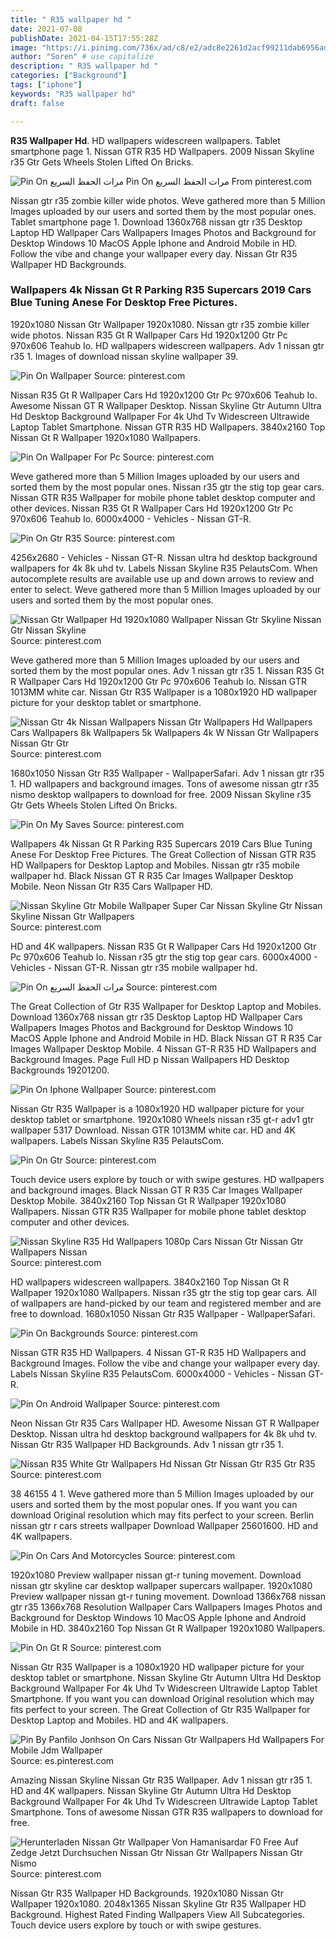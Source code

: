 ```yaml
---
title: " R35 wallpaper hd "
date: 2021-07-08
publishDate: 2021-04-15T17:55:28Z
image: "https://i.pinimg.com/736x/ad/c8/e2/adc8e2261d2acf99211dab6956adf7ab.jpg"
author: "Soren" # use capitalize
description: " R35 wallpaper hd "
categories: ["Background"]
tags: ["iphone"]
keywords: "R35 wallpaper hd"
draft: false

---
```



**R35 Wallpaper Hd**. HD wallpapers widescreen wallpapers. Tablet smartphone page 1. Nissan GTR R35 HD Wallpapers. 2009 Nissan Skyline r35 Gtr Gets Wheels Stolen Lifted On Bricks.

![Pin On مرات الحفظ السريع](https://i.pinimg.com/originals/a9/c6/c2/a9c6c2aae44a89e905bf73e1425360dc.jpg "Pin On مرات الحفظ السريع")
Pin On مرات الحفظ السريع From pinterest.com


Nissan gtr r35 zombie killer wide photos. Weve gathered more than 5 Million Images uploaded by our users and sorted them by the most popular ones. Tablet smartphone page 1. Download 1360x768 nissan gtr r35 Desktop Laptop HD Wallpaper Cars Wallpapers Images Photos and Background for Desktop Windows 10 MacOS Apple Iphone and Android Mobile in HD. Follow the vibe and change your wallpaper every day. Nissan Gtr R35 Wallpaper HD Backgrounds.

### Wallpapers 4k Nissan Gt R Parking R35 Supercars 2019 Cars Blue Tuning Anese For Desktop Free Pictures.

1920x1080 Nissan Gtr Wallpaper 1920x1080. Nissan gtr r35 zombie killer wide photos. Nissan R35 Gt R Wallpaper Cars Hd 1920x1200 Gtr Pc 970x606 Teahub Io. HD wallpapers widescreen wallpapers. Adv 1 nissan gtr r35 1. Images of download nissan skyline wallpaper 39.


![Pin On Wallpaper](https://i.pinimg.com/originals/32/7b/22/327b22e70c14304620daad21d62c86ce.jpg "Pin On Wallpaper")
Source: pinterest.com

Nissan R35 Gt R Wallpaper Cars Hd 1920x1200 Gtr Pc 970x606 Teahub Io. Awesome Nissan GT R Wallpaper Desktop. Nissan Skyline Gtr Autumn Ultra Hd Desktop Background Wallpaper For 4k Uhd Tv Widescreen Ultrawide Laptop Tablet Smartphone. Nissan GTR R35 HD Wallpapers. 3840x2160 Top Nissan Gt R Wallpaper 1920x1080 Wallpapers.

![Pin On Wallpaper For Pc](https://i.pinimg.com/originals/e2/cc/cb/e2cccbd1cc9b1e04b54c557f733ec0d1.jpg "Pin On Wallpaper For Pc")
Source: pinterest.com

Weve gathered more than 5 Million Images uploaded by our users and sorted them by the most popular ones. Nissan r35 gtr the stig top gear cars. Nissan GTR R35 Wallpaper for mobile phone tablet desktop computer and other devices. Nissan R35 Gt R Wallpaper Cars Hd 1920x1200 Gtr Pc 970x606 Teahub Io. 6000x4000 - Vehicles - Nissan GT-R.

![Pin On Gtr R35](https://i.pinimg.com/originals/96/3d/c8/963dc8c59447b85c90741af428b66cae.jpg "Pin On Gtr R35")
Source: pinterest.com

4256x2680 - Vehicles - Nissan GT-R. Nissan ultra hd desktop background wallpapers for 4k 8k uhd tv. Labels Nissan Skyline R35 PelautsCom. When autocomplete results are available use up and down arrows to review and enter to select. Weve gathered more than 5 Million Images uploaded by our users and sorted them by the most popular ones.

![Nissan Gtr Wallpaper Hd 1920x1080 Wallpaper Nissan Gtr Skyline Nissan Gtr Nissan Skyline](https://i.pinimg.com/originals/6c/03/4b/6c034b68df0ce9ab3f0011d078220ec9.jpg "Nissan Gtr Wallpaper Hd 1920x1080 Wallpaper Nissan Gtr Skyline Nissan Gtr Nissan Skyline")
Source: pinterest.com

Weve gathered more than 5 Million Images uploaded by our users and sorted them by the most popular ones. Adv 1 nissan gtr r35 1. Nissan R35 Gt R Wallpaper Cars Hd 1920x1200 Gtr Pc 970x606 Teahub Io. Nissan GTR 1013MM white car. Nissan Gtr R35 Wallpaper is a 1080x1920 HD wallpaper picture for your desktop tablet or smartphone.

![Nissan Gtr 4k Nissan Wallpapers Nissan Gtr Wallpapers Hd Wallpapers Cars Wallpapers 8k Wallpapers 5k Wallpapers 4k W Nissan Gtr Wallpapers Nissan Gtr Gtr](https://i.pinimg.com/originals/a4/0f/78/a40f7848d1cc1e839f3940873a4b1788.jpg "Nissan Gtr 4k Nissan Wallpapers Nissan Gtr Wallpapers Hd Wallpapers Cars Wallpapers 8k Wallpapers 5k Wallpapers 4k W Nissan Gtr Wallpapers Nissan Gtr Gtr")
Source: pinterest.com

1680x1050 Nissan Gtr R35 Wallpaper - WallpaperSafari. Adv 1 nissan gtr r35 1. HD wallpapers and background images. Tons of awesome nissan gtr r35 nismo desktop wallpapers to download for free. 2009 Nissan Skyline r35 Gtr Gets Wheels Stolen Lifted On Bricks.

![Pin On My Saves](https://i.pinimg.com/originals/9e/d9/0f/9ed90fe31fa3245289b2d4a997f348a4.jpg "Pin On My Saves")
Source: pinterest.com

Wallpapers 4k Nissan Gt R Parking R35 Supercars 2019 Cars Blue Tuning Anese For Desktop Free Pictures. The Great Collection of Nissan GTR R35 HD Wallpapers for Desktop Laptop and Mobiles. Nissan gtr r35 mobile wallpaper hd. Black Nissan GT R R35 Car Images Wallpaper Desktop Mobile. Neon Nissan Gtr R35 Cars Wallpaper HD.

![Nissan Skyline Gtr Mobile Wallpaper Super Car Nissan Skyline Gtr Nissan Skyline Nissan Gtr Wallpapers](https://i.pinimg.com/originals/74/f3/55/74f355c7472c874fa161663dbaebc694.jpg "Nissan Skyline Gtr Mobile Wallpaper Super Car Nissan Skyline Gtr Nissan Skyline Nissan Gtr Wallpapers")
Source: pinterest.com

HD and 4K wallpapers. Nissan R35 Gt R Wallpaper Cars Hd 1920x1200 Gtr Pc 970x606 Teahub Io. Nissan r35 gtr the stig top gear cars. 6000x4000 - Vehicles - Nissan GT-R. Nissan gtr r35 mobile wallpaper hd.

![Pin On مرات الحفظ السريع](https://i.pinimg.com/originals/a9/c6/c2/a9c6c2aae44a89e905bf73e1425360dc.jpg "Pin On مرات الحفظ السريع")
Source: pinterest.com

The Great Collection of Gtr R35 Wallpaper for Desktop Laptop and Mobiles. Download 1360x768 nissan gtr r35 Desktop Laptop HD Wallpaper Cars Wallpapers Images Photos and Background for Desktop Windows 10 MacOS Apple Iphone and Android Mobile in HD. Black Nissan GT R R35 Car Images Wallpaper Desktop Mobile. 4 Nissan GT-R R35 HD Wallpapers and Background Images. Page Full HD p Nissan Wallpapers HD Desktop Backgrounds 19201200.

![Pin On Iphone Wallpaper](https://i.pinimg.com/originals/0d/65/99/0d65995a6c72dd76f690c46c1628eacf.jpg "Pin On Iphone Wallpaper")
Source: pinterest.com

Nissan Gtr R35 Wallpaper is a 1080x1920 HD wallpaper picture for your desktop tablet or smartphone. 1920x1080 Wheels nissan r35 gt-r adv1 gtr wallpaper 5317 Download. Nissan GTR 1013MM white car. HD and 4K wallpapers. Labels Nissan Skyline R35 PelautsCom.

![Pin On Gtr](https://i.pinimg.com/originals/1c/e4/07/1ce407d7b8a2618fef71c7c902b06360.jpg "Pin On Gtr")
Source: pinterest.com

Touch device users explore by touch or with swipe gestures. HD wallpapers and background images. Black Nissan GT R R35 Car Images Wallpaper Desktop Mobile. 3840x2160 Top Nissan Gt R Wallpaper 1920x1080 Wallpapers. Nissan GTR R35 Wallpaper for mobile phone tablet desktop computer and other devices.

![Nissan Skyline R35 Hd Wallpapers 1080p Cars Nissan Gtr Nissan Gtr Wallpapers Nissan](https://i.pinimg.com/originals/ef/9d/73/ef9d73a94636d05aae56743d59a865df.jpg "Nissan Skyline R35 Hd Wallpapers 1080p Cars Nissan Gtr Nissan Gtr Wallpapers Nissan")
Source: pinterest.com

HD wallpapers widescreen wallpapers. 3840x2160 Top Nissan Gt R Wallpaper 1920x1080 Wallpapers. Nissan r35 gtr the stig top gear cars. All of wallpapers are hand-picked by our team and registered member and are free to download. 1680x1050 Nissan Gtr R35 Wallpaper - WallpaperSafari.

![Pin On Backgrounds](https://i.pinimg.com/736x/92/00/33/9200330916fa3d2bf976a7c075425a9e.jpg "Pin On Backgrounds")
Source: pinterest.com

Nissan GTR R35 HD Wallpapers. 4 Nissan GT-R R35 HD Wallpapers and Background Images. Follow the vibe and change your wallpaper every day. Labels Nissan Skyline R35 PelautsCom. 6000x4000 - Vehicles - Nissan GT-R.

![Pin On Android Wallpaper](https://i.pinimg.com/originals/e2/16/0b/e2160b6ccb5e62ce1e95aec0e90145fc.jpg "Pin On Android Wallpaper")
Source: pinterest.com

Neon Nissan Gtr R35 Cars Wallpaper HD. Awesome Nissan GT R Wallpaper Desktop. Nissan ultra hd desktop background wallpapers for 4k 8k uhd tv. Nissan Gtr R35 Wallpaper HD Backgrounds. Adv 1 nissan gtr r35 1.

![Nissan R35 White Gtr Wallpapers Hd Nissan Gtr Nissan Gtr R35 Gtr R35](https://i.pinimg.com/originals/aa/8d/4d/aa8d4d6be2d63f312b03bf3e9476fce6.jpg "Nissan R35 White Gtr Wallpapers Hd Nissan Gtr Nissan Gtr R35 Gtr R35")
Source: pinterest.com

38 46155 4 1. Weve gathered more than 5 Million Images uploaded by our users and sorted them by the most popular ones. If you want you can download Original resolution which may fits perfect to your screen. Berlin nissan gtr r cars streets wallpaper Download Wallpaper 25601600. HD and 4K wallpapers.

![Pin On Cars And Motorcycles](https://i.pinimg.com/originals/c4/1d/72/c41d72219f0700c7a21be9b010898145.jpg "Pin On Cars And Motorcycles")
Source: pinterest.com

1920x1080 Preview wallpaper nissan gt-r tuning movement. Download nissan gtr skyline car desktop wallpaper supercars wallpaper. 1920x1080 Preview wallpaper nissan gt-r tuning movement. Download 1366x768 nissan gtr r35 1366x768 Resolution Wallpaper Cars Wallpapers Images Photos and Background for Desktop Windows 10 MacOS Apple Iphone and Android Mobile in HD. 3840x2160 Top Nissan Gt R Wallpaper 1920x1080 Wallpapers.

![Pin On Gt R](https://i.pinimg.com/originals/92/0c/26/920c26ae1350a6cd7dcd4efd3d0450e5.jpg "Pin On Gt R")
Source: pinterest.com

Nissan Gtr R35 Wallpaper is a 1080x1920 HD wallpaper picture for your desktop tablet or smartphone. Nissan Skyline Gtr Autumn Ultra Hd Desktop Background Wallpaper For 4k Uhd Tv Widescreen Ultrawide Laptop Tablet Smartphone. If you want you can download Original resolution which may fits perfect to your screen. The Great Collection of Gtr R35 Wallpaper for Desktop Laptop and Mobiles. HD and 4K wallpapers.

![Pin By Panfilo Jonhson On Cars Nissan Gtr Wallpapers Hd Wallpapers For Mobile Jdm Wallpaper](https://i.pinimg.com/736x/4a/72/55/4a72556c12091db2875c9e4affecb72e.jpg "Pin By Panfilo Jonhson On Cars Nissan Gtr Wallpapers Hd Wallpapers For Mobile Jdm Wallpaper")
Source: es.pinterest.com

Amazing Nissan Skyline Nissan Gtr R35 Wallpaper. Adv 1 nissan gtr r35 1. HD and 4K wallpapers. Nissan Skyline Gtr Autumn Ultra Hd Desktop Background Wallpaper For 4k Uhd Tv Widescreen Ultrawide Laptop Tablet Smartphone. Tons of awesome Nissan GTR R35 wallpapers to download for free.

![Herunterladen Nissan Gtr Wallpaper Von Hamanisardar F0 Free Auf Zedge Jetzt Durchsuchen Nissan Gtr Nissan Gtr Wallpapers Nissan Gtr Nismo](https://i.pinimg.com/736x/ad/c8/e2/adc8e2261d2acf99211dab6956adf7ab.jpg "Herunterladen Nissan Gtr Wallpaper Von Hamanisardar F0 Free Auf Zedge Jetzt Durchsuchen Nissan Gtr Nissan Gtr Wallpapers Nissan Gtr Nismo")
Source: pinterest.com

Nissan Gtr R35 Wallpaper HD Backgrounds. 1920x1080 Nissan Gtr Wallpaper 1920x1080. 2048x1365 Nissan Skyline Gtr R35 Wallpaper HD Background. Highest Rated Finding Wallpapers View All Subcategories. Touch device users explore by touch or with swipe gestures.

